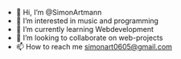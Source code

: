 - 👋 Hi, I’m @SimonArtmann
- 👀 I’m interested in music and programming
- 🌱 I’m currently learning Webdevelopment
- 💞️ I’m looking to collaborate on web-projects 
- 📫 How to reach me simonart0605@gmail.com

<!---
SimonArtmann/SimonArtmann is a ✨ special ✨ repository because its `README.md` (this file) appears on your GitHub profile.
You can click the Preview link to take a look at your changes.
--->
